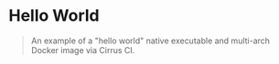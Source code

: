 # Hello World

> An example of a "hello world" native executable and multi-arch Docker image via Cirrus CI.
